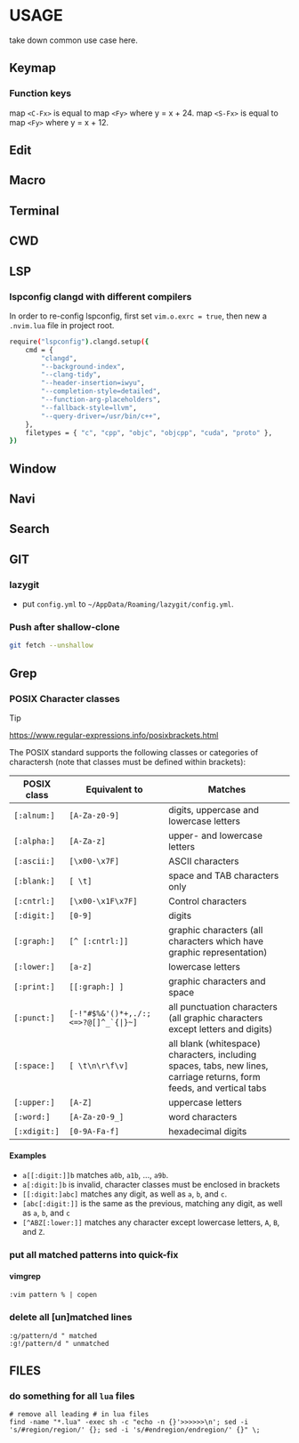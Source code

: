 # USAGE
take down common use case here.

## Keymap
### Function keys
map `<C-Fx>` is equal to map `<Fy>` where y = x + 24.
map `<S-Fx>` is equal to map `<Fy>` where y = x + 12.
## Edit
## Macro

## Terminal
## CWD
## LSP
### lspconfig clangd with different compilers

In order to re-config lspconfig, first set `vim.o.exrc = true`,
then new a `.nvim.lua` file in project root.

```bash
require("lspconfig").clangd.setup({
	cmd = {
		"clangd",
		"--background-index",
		"--clang-tidy",
		"--header-insertion=iwyu",
		"--completion-style=detailed",
		"--function-arg-placeholders",
		"--fallback-style=llvm",
		"--query-driver=/usr/bin/c++",
	},
	filetypes = { "c", "cpp", "objc", "objcpp", "cuda", "proto" },
})
```
## Window
## Navi
## Search
## GIT
### lazygit
- put `config.yml` to `~/AppData/Roaming/lazygit/config.yml`.
### Push after shallow-clone
```bash
git fetch --unshallow
```
## Grep
### POSIX Character classes
> [!Tip]
> https://www.regular-expressions.info/posixbrackets.html

The POSIX standard supports the following classes or categories of charactersh (note that classes must be defined within brackets):

| **POSIX class** | **Equivalent to** | **Matches** |
| --- | --- | --- |
| `[:alnum:]` | `[A-Za-z0-9]` | digits, uppercase and lowercase letters |
| `[:alpha:]` | `[A-Za-z]` | upper- and lowercase letters |
| `[:ascii:]` | `[\x00-\x7F]` | ASCII characters |
| `[:blank:]` | `[ \t]` | space and TAB characters only |
| `[:cntrl:]` | `[\x00-\x1F\x7F]` | Control characters |
| `[:digit:]` | `[0-9]` | digits |
| `[:graph:]` | `[^ [:cntrl:]]` | graphic characters (all characters which have graphic representation) |
| `[:lower:]` | `[a-z]` | lowercase letters |
| `[:print:]` | `[[:graph:] ]` | graphic characters and space |
| `[:punct:]` | ``[-!"#$%&'()*+,./:;<=>?@[]^_`{\|}~]`` | all punctuation characters (all graphic characters except letters and digits) |
| `[:space:]` | `[ \t\n\r\f\v]` | all blank (whitespace) characters, including spaces, tabs, new lines, carriage returns, form feeds, and vertical tabs |
| `[:upper:]` | `[A-Z]` | uppercase letters |
| `[:word:]` | `[A-Za-z0-9_]` | word characters |
| `[:xdigit:]` | `[0-9A-Fa-f]` | hexadecimal digits |

#### Examples

* `a[[:digit:]]b` matches `a0b`, `a1b`, ..., `a9b`.
* `a[:digit:]b` is invalid, character classes must be enclosed in brackets
* `[[:digit:]abc]` matches any digit, as well as `a`, `b`, and `c`.
* `[abc[:digit:]]` is the same as the previous, matching any digit, as well as `a`, `b`, and `c`
* `[^ABZ[:lower:]]` matches any character except lowercase letters, `A`, `B`, and `Z`.
### put all matched patterns into quick-fix
#### vimgrep
```vim
:vim pattern % | copen
```
### delete all [un]matched lines
```vim
:g/pattern/d " matched
:g!/pattern/d " unmatched
```
## FILES
### do something for all `lua` files
```shell
# remove all leading # in lua files
find -name "*.lua" -exec sh -c "echo -n {}'>>>>>>\n'; sed -i 's/#region/region/' {}; sed -i 's/#endregion/endregion/' {}" \;
```
